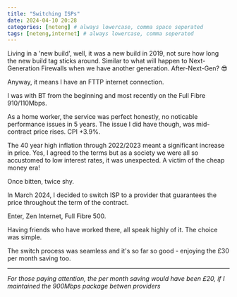 ```yaml
---
title: "Switching ISPs"
date: 2024-04-10 20:28
categories: [neteng] # always lowercase, comma space seperated
tags: [neteng,internet] # always lowercase, comma seperated
---
```


Living in a 'new build', well, it was a new build in 2019, not sure how long the new build tag sticks around. Similar to what will happen to Next-Generation Firewalls when we have another generation. After-Next-Gen? :sunglasses:

Anyway, it means I have an FTTP internet connection.

I was with BT from the beginning and most recently on the Full Fibre 910/110Mbps.

As a home worker, the service was perfect honestly, no noticable performance issues in 5 years. The issue I did have though, was mid-contract price rises. CPI +3.9%.

The 40 year high inflation through 2022/2023 meant a significant increase in price. Yes, I agreed to the terms but as a society we were all so accustomed to low interest rates, it was unexpected. A victim of the cheap money era!

Once bitten, twice shy.

In March 2024, I decided to switch ISP to a provider that guarantees the price throughout the term of the contract.

Enter, Zen Internet, Full Fibre 500.

Having friends who have worked there, all speak highly of it. The choice was simple.

The switch process was seamless and it's so far so good - enjoying the £30 per month saving too.

---

*For those paying attention, the per month saving would have been £20, if I maintained the 900Mbps package betwen providers*